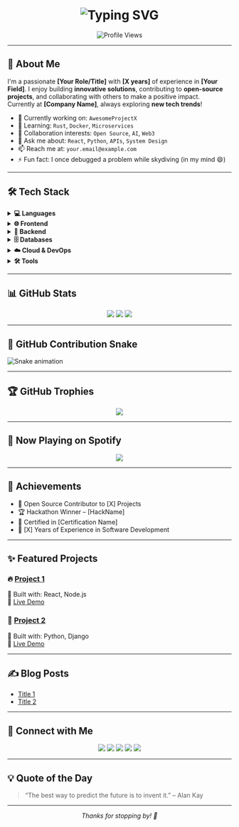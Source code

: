 <!-- Profile Header Animation -->
<h1 align="center">
  <img src="https://readme-typing-svg.demolab.com?font=Fira+Code&duration=2000&pause=1000&center=true&vCenter=true&width=435&lines=Hi+there%2C+I'm+%F0%9F%91%8B+[Your+Name];Software+Engineer+%7C+Open+Source+Lover;Lifelong+Learner+%7C+Tech+Enthusiast" alt="Typing SVG" />
</h1>

<p align="center">
  <img src="https://komarev.com/ghpvc/?username=yourusername&color=blue&style=flat-square&label=Profile+Views" alt="Profile Views" />
</p>

---

## 🚀 About Me

I'm a passionate **[Your Role/Title]** with **[X years]** of experience in **[Your Field]**. I enjoy building **innovative solutions**, contributing to **open-source projects**, and collaborating with others to make a positive impact.  
Currently at **[Company Name]**, always exploring **new tech trends**!

- 🔭 Currently working on: `AwesomeProjectX`
- 🌱 Learning: `Rust`, `Docker`, `Microservices`
- 👯 Collaboration interests: `Open Source`, `AI`, `Web3`
- 💬 Ask me about: `React`, `Python`, `APIs`, `System Design`
- 📫 Reach me at: `your.email@example.com`
- ⚡ Fun fact: I once debugged a problem while skydiving (in my mind 😄)

---

## 🛠️ Tech Stack

<details>
  <summary><b>💻 Languages</b></summary>
  
  ![Python](https://img.shields.io/badge/-Python-3776AB?style=flat-square&logo=python&logoColor=white)
  ![JavaScript](https://img.shields.io/badge/-JavaScript-F7DF1E?style=flat-square&logo=javascript&logoColor=black)
  ![TypeScript](https://img.shields.io/badge/-TypeScript-3178C6?style=flat-square&logo=typescript&logoColor=white)
  ![Java](https://img.shields.io/badge/-Java-007396?style=flat-square&logo=java&logoColor=white)
</details>

<details>
  <summary><b>🌐 Frontend</b></summary>

  ![React](https://img.shields.io/badge/-React-61DAFB?style=flat-square&logo=react&logoColor=black)
  ![Next.js](https://img.shields.io/badge/-Next.js-000000?style=flat-square&logo=next.js&logoColor=white)
  ![Vue.js](https://img.shields.io/badge/-Vue.js-4FC08D?style=flat-square&logo=vue.js&logoColor=white)
  ![HTML5](https://img.shields.io/badge/-HTML5-E34F26?style=flat-square&logo=html5&logoColor=white)
  ![CSS3](https://img.shields.io/badge/-CSS3-1572B6?style=flat-square&logo=css3&logoColor=white)
</details>

<details>
  <summary><b>🧰 Backend</b></summary>

  ![Node.js](https://img.shields.io/badge/-Node.js-339933?style=flat-square&logo=node.js&logoColor=white)
  ![Django](https://img.shields.io/badge/-Django-092E20?style=flat-square&logo=django&logoColor=white)
  ![Flask](https://img.shields.io/badge/-Flask-000000?style=flat-square&logo=flask&logoColor=white)
  ![Express.js](https://img.shields.io/badge/-Express.js-000000?style=flat-square&logo=express&logoColor=white)
</details>

<details>
  <summary><b>🗄️ Databases</b></summary>

  ![PostgreSQL](https://img.shields.io/badge/-PostgreSQL-336791?style=flat-square&logo=postgresql&logoColor=white)
  ![MongoDB](https://img.shields.io/badge/-MongoDB-47A248?style=flat-square&logo=mongodb&logoColor=white)
  ![Redis](https://img.shields.io/badge/-Redis-DC382D?style=flat-square&logo=redis&logoColor=white)
</details>

<details>
  <summary><b>☁️ Cloud & DevOps</b></summary>

  ![AWS](https://img.shields.io/badge/-AWS-232F3E?style=flat-square&logo=amazon-aws&logoColor=white)
  ![Docker](https://img.shields.io/badge/-Docker-2496ED?style=flat-square&logo=docker&logoColor=white)
  ![Kubernetes](https://img.shields.io/badge/-Kubernetes-326CE5?style=flat-square&logo=kubernetes&logoColor=white)
  ![GitHub Actions](https://img.shields.io/badge/-GitHub%20Actions-2088FF?style=flat-square&logo=github-actions&logoColor=white)
</details>

<details>
  <summary><b>🛠️ Tools</b></summary>

  ![Git](https://img.shields.io/badge/-Git-F05032?style=flat-square&logo=git&logoColor=white)
  ![VS Code](https://img.shields.io/badge/-VS%20Code-007ACC?style=flat-square&logo=visual-studio-code&logoColor=white)
  ![Postman](https://img.shields.io/badge/-Postman-FF6C37?style=flat-square&logo=postman&logoColor=white)
</details>

---

## 📊 GitHub Stats

<div align="center">
  <img src="https://github-readme-stats.vercel.app/api?username=yourusername&show_icons=true&theme=radical&hide_border=true" />
  <img src="https://github-readme-streak-stats.herokuapp.com/?user=yourusername&theme=radical&hide_border=true" />
  <img src="https://github-readme-stats.vercel.app/api/top-langs/?username=yourusername&layout=compact&theme=radical&hide_border=true" />
</div>

---

## 🐍 GitHub Contribution Snake

![Snake animation](https://github.com/yourusername/yourusername/blob/output/github-contribution-grid-snake.svg)

---

## 🏆 GitHub Trophies

<p align="center">
  <img src="https://github-profile-trophy.vercel.app/?username=yourusername&theme=radical&no-frame=true&row=2&column=4" />
</p>

---

## 🎵 Now Playing on Spotify

<p align="center">
  <img src="https://spotify-github-profile.vercel.app/api/view?uid=your_spotify_uid&cover_image=true&theme=novatorem&show_offline=false&background_color=121212&interchange=true" />
</p>

---

## 🏅 Achievements

- 🌟 Open Source Contributor to [X] Projects
- 🏆 Hackathon Winner – [HackName]
- 📜 Certified in [Certification Name]
- 💼 [X] Years of Experience in Software Development

---

## ✨ Featured Projects

### 🔥 [Project 1](https://github.com/yourusername/project1)
🧩 Built with: React, Node.js  
🔗 [Live Demo](https://your-demo-link.com)

### 🚀 [Project 2](https://github.com/yourusername/project2)
🧩 Built with: Python, Django  
🔗 [Live Demo](https://your-demo-link.com)

---

## ✍️ Blog Posts

<!-- BLOG-POST-LIST:START -->
- [Title 1](https://your-blog-link.com/post1)
- [Title 2](https://your-blog-link.com/post2)
<!-- BLOG-POST-LIST:END -->

---

## 🤝 Connect with Me

<p align="center">
  <a href="https://linkedin.com/in/yourprofile"><img src="https://img.shields.io/badge/-LinkedIn-0077B5?style=for-the-badge&logo=linkedin" /></a>
  <a href="https://twitter.com/yourhandle"><img src="https://img.shields.io/badge/-Twitter-1DA1F2?style=for-the-badge&logo=twitter" /></a>
  <a href="https://yourportfolio.com"><img src="https://img.shields.io/badge/-Portfolio-000000?style=for-the-badge&logo=react" /></a>
  <a href="mailto:your.email@example.com"><img src="https://img.shields.io/badge/-Email-D14836?style=for-the-badge&logo=gmail" /></a>
  <a href="https://dev.to/yourhandle"><img src="https://img.shields.io/badge/-Dev.to-0A0A0A?style=for-the-badge&logo=dev.to" /></a>
</p>

---

## 💡 Quote of the Day

> “The best way to predict the future is to invent it.” – Alan Kay

---

<p align="center"><i>Thanks for stopping by! 🚀</i></p>
